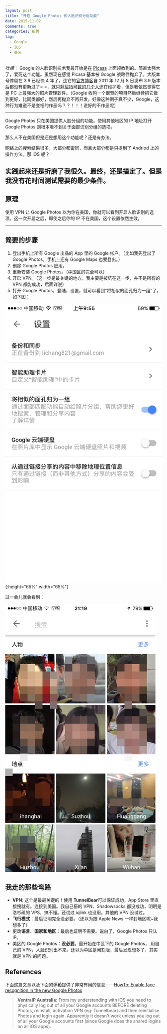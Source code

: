 ```yaml
---
layout: post
title: "开启 Google Photos 的人脸识别分组功能"
date: 2015-11-02
comments: true
categories: 折腾
tag: 
  - Google
  - iOS
  - 备忘
---
```


*吐槽：* Google 的人脸识别技术我最开始是在 [Picasa][3] 上面领教到的。简直太强大了，爱死这个功能。虽然现在感觉 Picasa 基本被 Google 战略性抛弃了，大版本号停留在 3.9 已经快 4 年了，连它的[官方博客][1]自 2011 年 12 月 8 日发布 3.9 版本后都没有更新过了= =，就只剩[屈指可数的几个人][2]还在维护着，但是我依然觉得它是 PC 上最强大的照片管理软件。（Google 收购一个很赞的项目然后继续把它做到更好，比同类都好，然后再抛弃不再开发。好像这种例子真不少，Google，这种行为难道不是变相的作恶吗？？！！！说好的不作恶呢）

---

Google Photos 只在美国提供人脸分组的功能。使用其他地区的 IP 地址打开 Google Photos 则根本看不到关于面部识别分组的选项。

那么人不在美国但是还是想用这个功能呢？还是有办法。

网络上的搜索结果很多，大部分都雷同，而且大部分都是只提到了 Andriod 上的操作方法。那 iOS 呢？

实践起来还是折磨了我很久。最终，还是搞定了。但是我没有花时间测试需要的最少条件。
---

## 原理

使用 VPN 让 Google Photos 以为你在美国，你就可以看到开启人脸识别的选项。这一次开启之后，即使之后你的 IP 不在美国，这个设置依然生效。

---

## 简要的步骤

1. 登出手机上所有 Google 出品的 App 里的 Google 帐户。（比如我先登出了 Google Photos，手机上还有 Google Maps 也要登出。）
2. 删除 Google Photos 应用。
3. 重新安装 Google Photos。（中国区的完全可以）
4. 开启 VPN。（这一步是最关键的地方，我主要是被坑在这一步，并不是所有的 VPN 都能成功，后面详说）
5. 打开 Google Photos，登陆，设置，就可以看到“将相似的面孔归为一组”了。如下图：

![](\assets\images\2015\11\02\setting.png){:height="65%" width="65%"}

过一会儿就会看到：

![](\assets\images\2015\11\02\people.png)

## 我走的那些弯路

- **VPN**: 这个是最最关键的！使用 **TunnelBear**可以保证成功，App Store 里直接搜就有。连接到美国。我自己搭的 VPN、Shadowsocks 都没成功，明明是洛杉矶的 VPS，搞不懂。还试过 iqlink 也没用。其他的 VPN 没试过。
- **飞行模式**：最后证明完全没必要。（还以为跟 Apple News 一样封地区呢~我想多了）
- 更改**语言**、**国家和地区**：最后也证明不需要。说白了，Google Photos 只认 IP。
- 美区的 Google Photos：**没必要**。最开始在中区下的 Google Photos， 用自己的 VPN，人脸识别出不来。还以为中区是阉割版，最后发现想多了，其实就是 VPN 的问题。

## References

下面这篇文章以及下面的**评论**提供了非常有用的信息——[HowTo: Enable face recognition in the new Google Photos][4]

>**VentraIP Australia:**
>From my understanding with iOS you need to physically log out of all your Google accounts BEFORE deleting Photos, reinstall, activation VPN (eg: Tunnelbear) and then reinitialise Photos and login again.
>Apparently it doesn't work unless you log out of all your Google accounts first (since Google does the shared logins on all iOS apps).

[1]: http://googlephotos.blogspot.com/
[2]: https://sites.google.com/site/picasaresources/top-contributors
[3]: http://picasa.google.com/
[4]: http://ausdroid.net/howto/howto-enable-face-recognition-in-the-new-google-photos/